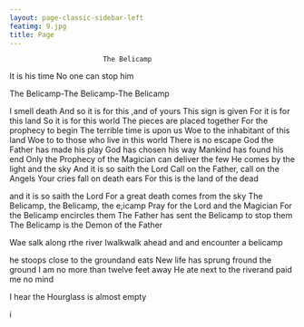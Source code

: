 ```yaml
---
layout: page-classic-sidebar-left
featimg: 9.jpg
title: Page
---
```



                           The Belicamp

It is his time
No one can stop him

 The Belicamp-The Belicamp-The Belicamp

I smell death
And so it is for this ,and of yours
This sign is given
For it is for this land
So it is for this world
The pieces are placed together
For the prophecy to begin
The terrible time is upon us
Woe to the inhabitant of this land
Woe to to those who live in this world
There is no escape
God the Father has made his play
God has chosen his way
Mankind has found his end
Only the Prophecy of the Magician can deliver the few
He comes by the light and the sky
And it is so saith the Lord
Call on the Father, call on the Angels
Your cries fall on death ears
For this is the land of the dead

and it is so saith the Lord
For a great death comes from the sky
The Belicamp, the Belicamp, the e;icamp
Pray for the Lord and the Magician
 For the Belicamp encircles them
The Father has sent the Belicamp to stop them
The Belicamp is the Demon of the Father

Wae salk along rthe river
Iwalkwalk ahead and and encounter a belicamp

he stoops close to the groundand eats
New life has sprung fround the ground
I am no more than twelve feet away
He ate next to the riverand paid me no mind

I hear the Hourglass is almost empty



i






